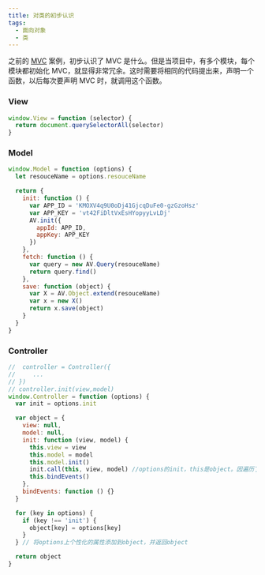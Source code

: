 ```yaml
---
title: 对类的初步认识
tags:
  - 面向对象
  - 类
---
```


之前的 [MVC](https://jiangnana.fun/2018/12/26/什么是MVC) 案例，初步认识了 MVC 是什么。但是当项目中，有多个模块，每个模块都初始化 MVC，就显得非常冗余。这时需要将相同的代码提出来，声明一个函数，以后每次要声明 MVC 时，就调用这个函数。

<!-- more -->

### View

```javascript
window.View = function (selector) {
  return document.querySelectorAll(selector)
}
```

### Model

```javascript
window.Model = function (options) {
  let resouceName = options.resouceName

  return {
    init: function () {
      var APP_ID = 'KMOXV4q9U0oDj41GjcqDuFe0-gzGzoHsz'
      var APP_KEY = 'vt42FiDltVxEsHYopyyLvLDj'
      AV.init({
        appId: APP_ID,
        appKey: APP_KEY
      })
    },
    fetch: function () {
      var query = new AV.Query(resouceName)
      return query.find()
    },
    save: function (object) {
      var X = AV.Object.extend(resouceName)
      var x = new X()
      return x.save(object)
    }
  }
}
```

### Controller

```javascript
//  controller = Controller({
//     ...
// })
// controller.init(view,model)
window.Controller = function (options) {
  var init = options.init

  var object = {
    view: null,
    model: null,
    init: function (view, model) {
      this.view = view
      this.model = model
      this.model.init()
      init.call(this, view, model) //options的init，this是object。因遍历了options，所以object里也有option自带的属性
      this.bindEvents()
    },
    bindEvents: function () {}
  }

  for (key in options) {
    if (key !== 'init') {
      object[key] = options[key]
    }
  } // 将options上个性化的属性添加到object，并返回object

  return object
}
```
